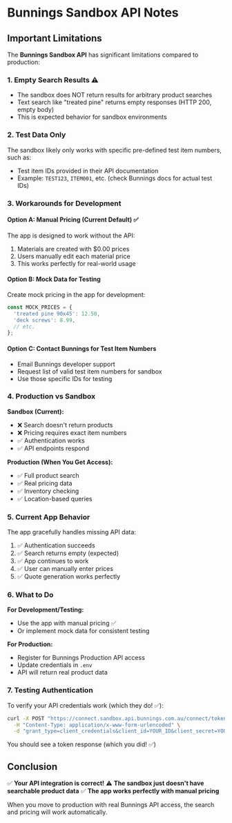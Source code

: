 # Bunnings Sandbox API Notes

## Important Limitations

The **Bunnings Sandbox API** has significant limitations compared to production:

### 1. Empty Search Results ⚠️
- The sandbox does NOT return results for arbitrary product searches
- Text search like "treated pine" returns empty responses (HTTP 200, empty body)
- This is expected behavior for sandbox environments

### 2. Test Data Only
The sandbox likely only works with specific pre-defined test item numbers, such as:
- Test item IDs provided in their API documentation
- Example: `TEST123`, `ITEM001`, etc. (check Bunnings docs for actual test IDs)

### 3. Workarounds for Development

#### Option A: Manual Pricing (Current Default) ✅
The app is designed to work without the API:
1. Materials are created with $0.00 prices
2. Users manually edit each material price
3. This works perfectly for real-world usage

#### Option B: Mock Data for Testing
Create mock pricing in the app for development:
```typescript
const MOCK_PRICES = {
  'treated pine 90x45': 12.50,
  'deck screws': 8.99,
  // etc.
};
```

#### Option C: Contact Bunnings for Test Item Numbers
- Email Bunnings developer support
- Request list of valid test item numbers for sandbox
- Use those specific IDs for testing

### 4. Production vs Sandbox

**Sandbox (Current):**
- ❌ Search doesn't return products
- ❌ Pricing requires exact item numbers
- ✅ Authentication works
- ✅ API endpoints respond

**Production (When You Get Access):**
- ✅ Full product search
- ✅ Real pricing data
- ✅ Inventory checking
- ✅ Location-based queries

### 5. Current App Behavior

The app gracefully handles missing API data:
1. ✅ Authentication succeeds
2. ✅ Search returns empty (expected)
3. ✅ App continues to work
4. ✅ User can manually enter prices
5. ✅ Quote generation works perfectly

### 6. What to Do

**For Development/Testing:**
- Use the app with manual pricing ✅
- Or implement mock data for consistent testing

**For Production:**
- Register for Bunnings Production API access
- Update credentials in `.env`
- API will return real product data

### 7. Testing Authentication

To verify your API credentials work (which they do! ✅):
```bash
curl -X POST "https://connect.sandbox.api.bunnings.com.au/connect/token" \
  -H "Content-Type: application/x-www-form-urlencoded" \
  -d "grant_type=client_credentials&client_id=YOUR_ID&client_secret=YOUR_SECRET"
```

You should see a token response (which you did! ✅)

## Conclusion

✅ **Your API integration is correct!**
⚠️ **The sandbox just doesn't have searchable product data**
✅ **The app works perfectly with manual pricing**

When you move to production with real Bunnings API access, the search and pricing will work automatically.
